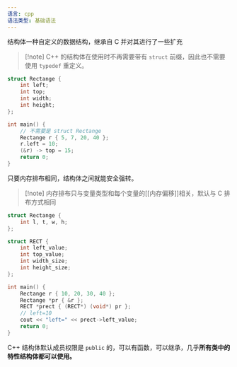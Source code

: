 ```yaml
---
语言: cpp
语法类型: 基础语法
---
```

结构体一种自定义的数据结构，继承自 C 并对其进行了一些扩充

> [!note] C++ 的结构体在使用时不再需要带有 `struct` 前缀，因此也不需要使用 `typedef` 重定义。

```cpp
struct Rectange {
    int left;
    int top;
    int width;
    int height;
};

int main() {
    // 不需要是 struct Rectange
    Rectange r { 5, 7, 20, 40 };
    r.left = 10;
    (&r) -> top = 15;
    return 0;
}
```

只要内存排布相同，结构体之间就能安全强转。

> [!note] 内存排布只与变量类型和每个变量的[[内存偏移]]相关，默认与 C 排布方式相同

```cpp
struct Rectange {
    int l, t, w, h;
};

struct RECT {
    int left_value;
    int top_value;
    int width_size;
    int height_size;
};

int main() {
    Rectange r { 10, 20, 30, 40 };
    Rectange *pr { &r };
    RECT *prect { (RECT*) (void*) pr };
    // left=10
    cout << "left=" << prect->left_value;
    return 0;
}
```

C++ 结构体默认成员权限是 `public` 的，可以有函数，可以继承，几乎**所有类中的特性结构体都可以使用。**